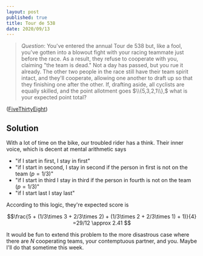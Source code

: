 ```yaml
---
layout: post
published: true
title: Tour de 538
date: 2020/09/13
---
```


>*Question*: You've entered the annual Tour de 538 but, like a fool, you've gotten into a blowout fight with your racing teammate just before the race. As a result, they refuse to cooperate with you, claiming "the team is dead." Not a day has passed, but you rue it already. The other two people in the race still have their team spirit intact, and they'll cooperate, allowing one another to draft up so that they finishing one after the other. If, drafting aside, all cyclists are equally skilled, and the point allotment goes $\\{5,3,2,1\\},$ what is your expected point total? 

<!--more-->

([FiveThirtyEight](URL))

## Solution

With a lot of time on the bike, our troubled rider has a think. Their inner voice, which is decent at mental arithmetic says

- "if I start in first, I stay in first"
- "if I start in second, I stay in second if the person in first is not on the team ($p=1/3$)"
- "if I start in third I stay in third if the person in fourth is not on the team ($p=1/3$)"
- "if I start last I stay last"

According to this logic, they're expected score is 

$$\frac{5 + (1/3\times 3 + 2/3\times 2) + (1/3\times 2 + 2/3\times 1) + 1)}{4} =29/12 \approx 2.41 $$

It would be fun to extend this problem to the more disastrous case where there are $N$ cooperating teams, your contemptuous partner, and you. Maybe I'll do that sometime this week.

<br>
